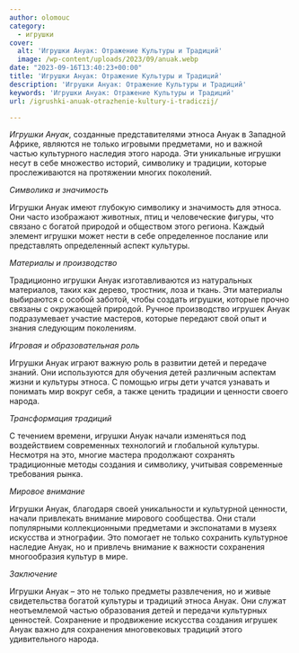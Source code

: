```yaml
---
author: olomouc
category:
  - игрушки
cover:
  alt: 'Игрушки Ануак: Отражение Культуры и Традиций'
  image: /wp-content/uploads/2023/09/anuak.webp
date: "2023-09-16T13:40:23+00:00"
title: 'Игрушки Ануак: Отражение Культуры и Традиций'
description: 'Игрушки Ануак: Отражение Культуры и Традиций'
keywords: 'Игрушки Ануак: Отражение Культуры и Традиций'
url: /igrushki-anuak-otrazhenie-kultury-i-tradiczij/

---
```

_Игрушки Ануак_, созданные представителями этноса Ануак в Западной Африке, являются не только игровыми предметами, но и важной частью культурного наследия этого народа. Эти уникальные игрушки несут в себе множество историй, символику и традиции, которые прослеживаются на протяжении многих поколений.

_Символика и значимость_

Игрушки Ануак имеют глубокую символику и значимость для этноса. Они часто изображают животных, птиц и человеческие фигуры, что связано с богатой природой и обществом этого региона. Каждый элемент игрушки может нести в себе определенное послание или представлять определенный аспект культуры.

_Материалы и производство_

Традиционно игрушки Ануак изготавливаются из натуральных материалов, таких как дерево, тростник, лоза и ткань. Эти материалы выбираются с особой заботой, чтобы создать игрушки, которые прочно связаны с окружающей природой. Ручное производство игрушек Ануак подразумевает участие мастеров, которые передают свой опыт и знания следующим поколениям.

_Игровая и образовательная роль_

Игрушки Ануак играют важную роль в развитии детей и передаче знаний. Они используются для обучения детей различным аспектам жизни и культуры этноса. С помощью игры дети учатся узнавать и понимать мир вокруг себя, а также ценить традиции и ценности своего народа.

_Трансформация традиций_

С течением времени, игрушки Ануак начали изменяться под воздействием современных технологий и глобальной культуры. Несмотря на это, многие мастера продолжают сохранять традиционные методы создания и символику, учитывая современные требования рынка.

_Мировое внимание_

Игрушки Ануак, благодаря своей уникальности и культурной ценности, начали привлекать внимание мирового сообщества. Они стали популярными коллекционными предметами и экспонатами в музеях искусства и этнографии. Это помогает не только сохранить культурное наследие Ануак, но и привлечь внимание к важности сохранения многообразия культур в мире.

_Заключение_

Игрушки Ануак – это не только предметы развлечения, но и живые свидетельства богатой культуры и традиций этноса Ануак. Они служат неотъемлемой частью образования детей и передачи культурных ценностей. Сохранение и продвижение искусства создания игрушек Ануак важно для сохранения многовековых традиций этого удивительного народа.
